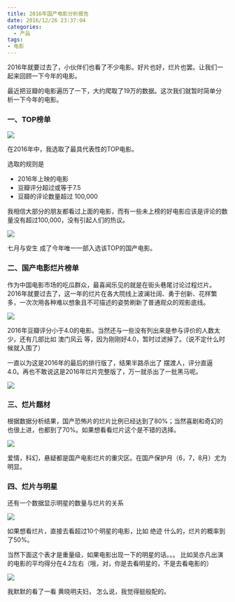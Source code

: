 ```yaml
---
title: 2016年国产电影分析报告
date: 2016/12/26 23:37:04
categories:
  - 产品
tags:
- 电影
---
```


2016年就要过去了，小伙伴们也看了不少电影。好片也好，烂片也罢。让我们一起来回顾一下今年的电影。

最近把豆瓣的电影遍历了一下，大约爬取了19万的数据。这次我们就暂时简单分析一下今年的电影。

### 一、TOP榜单

![](http://pics.naaln.com/blog/2019-01-14-032244.jpg-basicBlog)

在2016年中，我选取了最具代表性的TOP电影。

选取的规则是

- 2016年上映的电影
- 豆瓣评分超过或等于7.5
- 豆瓣的评论数量超过 100,000

我相信大部分的朋友都看过上面的电影，而有一些未上榜的好电影应该是评论的数量没有超过100,000，没有引起人们的热议。

![](http://pics.naaln.com/blog/2019-01-14-032245.jpg-basicBlog)

七月与安生 成了今年唯一一部入选该TOP的国产电影。

### 二、国产电影烂片榜单

作为中国电影市场的吃瓜群众，最喜闻乐见的就是在街头巷尾讨论过程烂片。2016年就要过去了，这一年的烂片在各大院线上波澜壮阔、勇于创新、花样繁多，一次次用各种难以想象且不可描述的姿势刷新了普通观众的观影底线。

![](http://pics.naaln.com/blog/2019-01-14-032246.jpg-basicBlog)

2016年豆瓣评分小于4.0的电影。当然还与一些没有列出来是参与评价的人数太少，还有几部比如 澳门风云 等，因为刚刚好4.0，暂时过滤掉了。（说不定什么时候就入围了）

一直以为这是2016年的最后的排行版了，结果半路杀出了 摆渡人，评分直逼 4.0。再也不敢说这是2016年烂片完整版了，万一就杀出了一批黑马呢。

![](http://pics.naaln.com/blog/2019-01-14-032247.jpg-basicBlog)

### 三、烂片题材

根据数据分析结果，国产恐怖片的烂片比例已经达到了80%；当然喜剧和奇幻的也很上进，也都到了70%。如果想看看烂片这个是不错的选择。

![](http://pics.naaln.com/blog/2019-01-14-032248.jpg-basicBlog)

爱情，科幻，悬疑都是国产电影烂片的重灾区。在国产保护月（6，7，8月）尤为明显。

### 四、烂片与明星

还有一个数据显示明星的数量与烂片的关系

![](http://pics.naaln.com/blog/2019-01-14-032249.jpg-basicBlog)

如果想看烂片，直接去看超过10个明星的电影，比如 绝迹 什么的，烂片的概率到了50%。

当然下面这个表才是重量级，如果电影出现一下的明星的话。。。 比如吴亦凡出演的电影的平均得分在4.2左右（哦，对，你是去看明星的，不是去看电影的）

![](http://pics.naaln.com/blog/2019-01-14-32250.jpg-basicBlog)

我默默的看了一看 黄晓明夫妇， 怎么说，我觉得挺般配的。